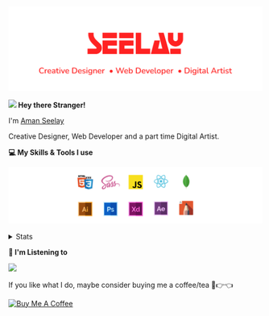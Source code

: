 [![banner](./images/seelay.svg)](https://seelay.in)

**<img src="https://media.giphy.com/media/hvRJCLFzcasrR4ia7z/giphy.gif" width="25px"> Hey there Stranger!**

I'm [Aman Seelay](https://www.seelay.in)

Creative Designer, Web Developer and a part time Digital Artist.

**💻 My Skills & Tools I use**

[![banner](./images/skills&tools.svg)](https://seelay.in)

<details>
  <summary>Stats</summary>

---

<!--START_SECTION:waka-->
![Profile Views](http://img.shields.io/badge/Profile%20Views-49-blue)

**🐱 My Github Data** 

> 🏆 860 Contributions in the Year 2021
 > 
> 📦 853.4 kB Used in Github's Storage 
 > 
> 🚫 Not Opted to Hire
 > 
> 📜 1 Public Repository 
 > 
> 🔑 106 Private Repositories  
 > 
**I'm a Night 🦉** 

```text
🌞 Morning    248 commits    ██████░░░░░░░░░░░░░░░░░░░   25.03% 
🌆 Daytime    207 commits    █████░░░░░░░░░░░░░░░░░░░░   20.89% 
🌃 Evening    275 commits    ███████░░░░░░░░░░░░░░░░░░   27.75% 
🌙 Night      261 commits    ██████░░░░░░░░░░░░░░░░░░░   26.34%

```
📅 **I'm Most Productive on Monday** 

```text
Monday       186 commits    ████░░░░░░░░░░░░░░░░░░░░░   18.77% 
Tuesday      133 commits    ███░░░░░░░░░░░░░░░░░░░░░░   13.42% 
Wednesday    68 commits     █░░░░░░░░░░░░░░░░░░░░░░░░   6.86% 
Thursday     161 commits    ████░░░░░░░░░░░░░░░░░░░░░   16.25% 
Friday       123 commits    ███░░░░░░░░░░░░░░░░░░░░░░   12.41% 
Saturday     160 commits    ████░░░░░░░░░░░░░░░░░░░░░   16.15% 
Sunday       160 commits    ████░░░░░░░░░░░░░░░░░░░░░   16.15%

```


📊 **This Week I Spent My Time On** 

```text
⌚︎ Time Zone: Asia/Kolkata

💬 Programming Languages: 
Other                    11 hrs 43 mins      ██████████████░░░░░░░░░░░   55.94% 
JSX                      2 hrs 51 mins       ███░░░░░░░░░░░░░░░░░░░░░░   13.66% 
TypeScript               2 hrs 43 mins       ███░░░░░░░░░░░░░░░░░░░░░░   13.03% 
JSON                     1 hr 18 mins        █░░░░░░░░░░░░░░░░░░░░░░░░   6.21% 
JavaScript               41 mins             ░░░░░░░░░░░░░░░░░░░░░░░░░   3.34%

🔥 Editors: 
Browser                  11 hrs 42 mins      ██████████████░░░░░░░░░░░   55.84% 
VS Code                  9 hrs 15 mins       ███████████░░░░░░░░░░░░░░   44.16%

🐱‍💻 Projects: 
archeus                  8 hrs 44 mins       ██████████░░░░░░░░░░░░░░░   41.72% 
sketch                   4 hrs 4 mins        ████░░░░░░░░░░░░░░░░░░░░░   19.44% 
bot                      3 hrs 23 mins       ████░░░░░░░░░░░░░░░░░░░░░   16.2% 
All Projects             3 hrs 17 mins       ████░░░░░░░░░░░░░░░░░░░░░   15.7% 
sketch-libraries         1 hr 2 mins         █░░░░░░░░░░░░░░░░░░░░░░░░   5.0%

💻 Operating System: 
Windows                  20 hrs 58 mins      █████████████████████████   100.0%

```

**I Mostly Code in JavaScript** 

```text
JavaScript               62 repos            ███████████████░░░░░░░░░░   62.63% 
TypeScript               21 repos            █████░░░░░░░░░░░░░░░░░░░░   21.21% 
HTML                     6 repos             █░░░░░░░░░░░░░░░░░░░░░░░░   6.06% 
CSS                      5 repos             █░░░░░░░░░░░░░░░░░░░░░░░░   5.05% 
Vue                      4 repos             █░░░░░░░░░░░░░░░░░░░░░░░░   4.04%

```


**Timeline**

![Chart not found](https://raw.githubusercontent.com/ImSeelay/ImSeelay/master/charts/bar_graph.png) 


 Last Updated on 15/09/2021
<!--END_SECTION:waka-->

---

 </details>

**🎵 I'm Listening to**

<object data="https://now-play.vercel.app/api/generate?uid=7a17a86e-d6b7-43b5-8d9c-1d6dae42a779" >

  <img src="https://now-play.vercel.app/api/generate?uid=7a17a86e-d6b7-43b5-8d9c-1d6dae42a779" />

</object>

If you like what I do, maybe consider buying me a coffee/tea 🥺👉👈

<a href="https://www.buymeacoffee.com/seelay" target="_blank"><img src="https://cdn.buymeacoffee.com/buttons/v2/default-red.png" alt="Buy Me A Coffee" width="150" ></a>
